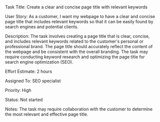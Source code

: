 Task Title: Create a clear and concise page title with relevant keywords

User Story: As a customer, I want my webpage to have a clear and concise page title that includes relevant keywords so that it can be easily found by search engines and potential clients.

Description: The task involves creating a page title that is clear, concise, and includes relevant keywords related to the customer's personal or professional brand. The page title should accurately reflect the content of the webpage and be consistent with the overall branding. The task may require conducting keyword research and optimizing the page title for search engine optimization (SEO).

Effort Estimate: 2 hours

Assigned To: SEO specialist

Priority: High

Status: Not started

Notes: The task may require collaboration with the customer to determine the most relevant and effective page title.